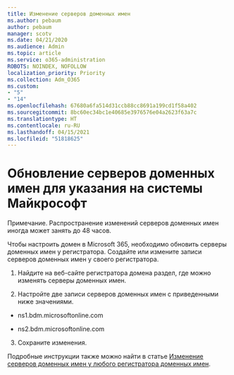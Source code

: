 ```yaml
---
title: Изменение серверов доменных имен
ms.author: pebaum
author: pebaum
manager: scotv
ms.date: 04/21/2020
ms.audience: Admin
ms.topic: article
ms.service: o365-administration
ROBOTS: NOINDEX, NOFOLLOW
localization_priority: Priority
ms.collection: Adm_O365
ms.custom:
- "5"
- "14"
ms.openlocfilehash: 67680a6fa514d31ccb88cc8691a199cd1f58a402
ms.sourcegitcommit: 8bc60ec34bc1e40685e3976576e04a2623f63a7c
ms.translationtype: HT
ms.contentlocale: ru-RU
ms.lasthandoff: 04/15/2021
ms.locfileid: "51818625"
---
```

# <a name="update-your-domain-nameservers-to-point-to-microsoft"></a>Обновление серверов доменных имен для указания на системы Майкрософт

Примечание. Распространение изменений серверов доменных имен иногда может занять до 48 часов.
  
Чтобы настроить домен в Microsoft 365, необходимо обновить серверы доменных имен у регистратора. Создайте или измените записи серверов доменных имен у своего регистратора.
  
1. Найдите на веб-сайте регистратора домена раздел, где можно изменять серверы доменных имен.
  
2. Настройте две записи серверов доменных имен с приведенными ниже значениями.

  - ns1.bdm.microsoftonline.com

  - ns2.bdm.microsoftonline.com

3. Сохраните изменения.

Подробные инструкции также можно найти в статье [Изменение серверов доменных имен у любого регистратора доменных имен](https://docs.microsoft.com/microsoft-365/admin/get-help-with-domains/change-nameservers-at-any-domain-registrar).
  